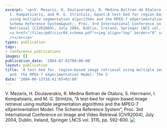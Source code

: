 ```yaml
---
excerpt: '<p>V. Mezaris, H. Doulaverakis, R. Medina Beltran de Otalora, S. Herrmann,
  I. Kompatsiaris, and M. G. Strintzis, &quot;A test-bed for region-based image retrieval
  using multiple segmentation algorithms and the MPEG-7 eXperimentation Model: The
  Schema Reference System&quot;, Proc. 3rd International Conference on Image and Video
  Retrieval (CIVR2004), July 2004, Dublin, Ireland, Springer LNCS vol. 3115, pp. 592-600.
  <a href="/files/pdf/civr04_schema.pdf"><img align="top" border="0" src="/files/pdf/pdf.png"
  /></a></p>'
types: publication
tags:
- conference_publications
images: []
publication_date: '2004-07-01T00:00:00'
layout: publication
title: 'A test-bed for  region-based image retrieval using multiple segmentation algorithms
  and  the MPEG-7 eXperimentation Model: The S'
date: '2004-06-13T16:41:05+03:00'
---
```

<p>V. Mezaris, H. Doulaverakis, R. Medina Beltran de Otalora, S. Herrmann, I. Kompatsiaris, and M. G. Strintzis, &quot;A test-bed for region-based image retrieval using multiple segmentation algorithms and the MPEG-7 eXperimentation Model: The Schema Reference System&quot;, Proc. 3rd International Conference on Image and Video Retrieval (CIVR2004), July 2004, Dublin, Ireland, Springer LNCS vol. 3115, pp. 592-600. <a href="/files/pdf/civr04_schema.pdf"><img align="top" border="0" src="/files/pdf/pdf.png" /></a></p>

